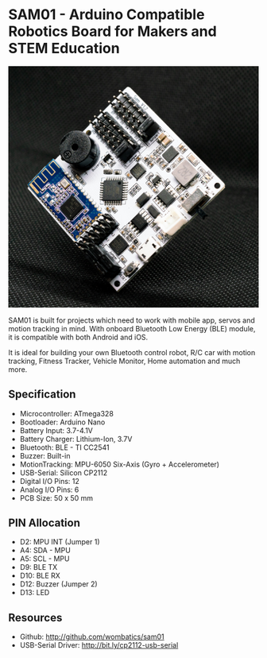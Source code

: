 # SAM01 - Arduino Compatible Robotics Board for Makers and STEM Education

<img src="images/sam01_front.jpg" width="512" alt="SAM01 - Arduino Robotics Board" />

SAM01 is built for projects which need to work with mobile app, servos and motion tracking in mind.  With onboard Bluetooth Low Energy (BLE) module, it is compatible with both Android and iOS.

It is ideal for building your own Bluetooth control robot, R/C car with motion tracking, Fitness Tracker, Vehicle Monitor, Home automation and much more.

## Specification
- Microcontroller:	ATmega328
- Bootloader: Arduino Nano
- Battery Input:	3.7-4.1V
- Battery Charger:	Lithium-Ion, 3.7V
- Bluetooth:		BLE - TI CC2541
- Buzzer:		Built-in
- MotionTracking:	MPU-6050 Six-Axis (Gyro + Accelerometer)
- USB-Serial:		Silicon CP2112
- Digital I/O Pins:	12
- Analog I/O Pins:	6
- PCB Size:		50 x 50 mm

## PIN Allocation
- D2:	MPU INT (Jumper 1)
- A4:	SDA - MPU
- A5:	SCL - MPU
- D9:	BLE TX
- D10:	BLE RX
- D12:	Buzzer (Jumper 2)
- D13: 	LED

## Resources
- Github: 
http://github.com/wombatics/sam01
- USB-Serial Driver: 
http://bit.ly/cp2112-usb-serial
